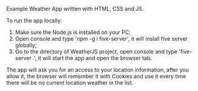 Example Weather App written with HTML, CSS and JS.

To run the app locally:

1. Make sure the Node.js is installed on your PC;
2. Open console and type 'npm -g i five-server', it will inslall five server globally;
3. Go to the directory of WeatherJS project, open console and type 'five-server .', it will start the app and open the browser tab.

The app will ask you for an access to your location information, after you allow it, the browser will remember it with Cookies and use it every time there will be no current location weather in the list.
